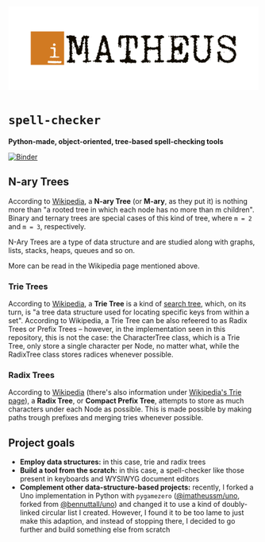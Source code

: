 <p align="center"><img src="./igor-matheus.png"></img></p>

# `spell-checker`

**Python-made, object-oriented, tree-based spell-checking tools** 

[![Binder](https://mybinder.org/badge_logo.svg)](https://mybinder.org/v2/gh/imatheussm/spell-checker/master?filepath=spell_checker.ipynb)

## N-ary Trees

According to [Wikipedia](https://en.wikipedia.org/wiki/M-ary_tree), a **N-ary Tree** (or **M-ary**, as they put it) is nothing more than "a rooted tree in which each node has no more than m children". Binary and ternary trees are special cases of this kind of tree, where `m = 2` and `m = 3`, respectively.

N-Ary Trees are a type of data structure and are studied along with graphs, lists, stacks, heaps, queues and so on.

More can be read in the Wikipedia page mentioned above.

### Trie Trees

According to [Wikipedia](https://en.wikipedia.org/wiki/Trie), a **Trie Tree** is a kind of [search tree](https://en.wikipedia.org/wiki/Search_tree), which, on its turn, is "a tree data structure used for locating specific keys from within a set". According to Wikipedia, a Trie Tree can be also refeered to as Radix Trees or Prefix Trees – however, in the implementation seen in this repository, this is not the case: the CharacterTree class, which is a Trie Tree, only store a single character per Node, no matter what, while the RadixTree class stores radices whenever possible.

### Radix Trees

According to [Wikipedia](https://en.wikipedia.org/wiki/Radix_tree) (there's also information under [Wikipedia's Trie page](https://en.wikipedia.org/wiki/Trie)), a **Radix Tree**, or **Compact Prefix Tree**, attempts to store as much characters under each Node as possible. This is made possible by making paths trough prefixes and merging tries whenever possible.

## Project goals

- **Employ data structures:** in this case, trie and radix trees
- **Build a tool from the scratch:** in this case, a spell-checker like those present in keyboards and WYSIWYG document editors
- **Complement other data-structure-based projects:** recently, I forked a Uno implementation in Python with `pygamezero` ([@imatheussm/uno](https://github.com/imatheussm/uno), forked from [@bennuttall/uno](https://github.com/bennuttall/uno)) and changed it to use a kind of doubly-linked circular list I created. However, I found it to be too lame to just make this adaption, and instead of stopping there, I decided to go further and build something else from scratch
